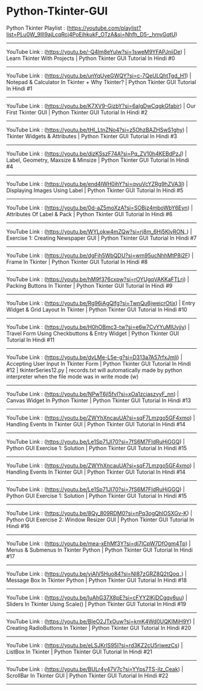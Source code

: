 # Python-Tkinter-GUI  
Python Tkinter Playlist : (https://youtube.com/playlist?list=PLu0W_9lII9ajLcqRcj4PoEihkukF_OTzA&si=Nhfh_D5-_hmyGqtU) 
___________________________________________________________________________________________________________________________________________
YouTube Link : (https://youtu.be/-Q4lm8eYulw?si=1sweM9YFAPJniiDe) | Learn Tkinter With Projects | Python Tkinter GUI Tutorial In Hindi #0
_____________________________________________________________________________________________________________________________________________________________
YouTube Link : (https://youtu.be/unYqUyeGWQY?si=c-7QeULQhtTgd_H1) | Notepad & Calculator In Tkinter + Why Tkinter? | Python Tkinter GUI Tutorial In Hindi #1
_____________________________________________________________________________________________________________________________________________________________
YouTube Link : (https://youtu.be/K7XV9-GjzbY?si=6aIgDwCqgkGfabir) | Our First Tkinter GUI | Python Tkinter GUI Tutorial In Hindi #2
_____________________________________________________________________________________________________________________________________________________________
YouTube Link : (https://youtu.be/tHI_LtnZNo4?si=z5OhzBAZHSwS1ghy) | Tkinter Widgets & Attributes | Python Tkinter GUI Tutorial In Hindi #3
_____________________________________________________________________________________________________________________________________________________________
YouTube Link : (https://youtu.be/dizKSszF74A?si=Pq_ZV10h4KEBdPzJ) | Label, Geometry, Maxsize & Minsize | Python Tkinter GUI Tutorial In Hindi #4
_____________________________________________________________________________________________________________________________________________________________
YouTube Link : (https://youtu.be/end4IWH0ihY?si=qvuVcYZRg9hZVA3l) | Displaying Images Using Label | Python Tkinter GUI Tutorial In Hindi #5
_______________________________________________________________________________________________________________________________________________
YouTube Link : (https://youtu.be/0d-aZ5moXzA?si=SOBjz4mboWbY6Eyn) | Attributes Of Label & Pack | Python Tkinter GUI Tutorial In Hindi #6
_______________________________________________________________________________________________________________________________________________
YouTube Link : (https://youtu.be/WYLokw4mZQw?si=rj8m_6Hj5KlvRON_) | Exercise 1: Creating Newspaper GUI | Python Tkinter GUI Tutorial In Hindi #7
_______________________________________________________________________________________________________________________________________________
YouTube Link : (https://youtu.be/dgFjh5WbQDU?si=wm95ucNhhMtP8j2F) | Frame In Tkinter | Python Tkinter GUI Tutorial In Hindi #8
_______________________________________________________________________________________________________________________________________________
YouTube Link : (https://youtu.be/hM9f376cxpw?si=rOYUgqVAKKaFTLrj) | Packing Buttons In Tkinter | Python Tkinter GUI Tutorial In Hindi #9
______________________________________________________________________________________________________________________________________________________
YouTube Link : (https://youtu.be/Rg96iAgQlfg?si=TwnQu6jweicrOtjx) | Entry Widget & Grid Layout In Tkinter | Python Tkinter GUI Tutorial In Hindi #10
_____________________________________________________________________________________________________________________________________________________________
YouTube Link : (https://youtu.be/H0hOBmc3-tw?si=e6w7CvYYuMlUvjjy) | Travel Form Using Checkbuttons & Entry Widget | Python Tkinter GUI Tutorial In Hindi #11
_________________________________________________________________________________________________________________________________________________________________________________________________________________
YouTube Link : (https://youtu.be/dvLMe-L5e-g?si=D313a7A57rfxJmli) | Accepting User Input In Tkinter Form | Python Tkinter GUI Tutorial In Hindi #12 | tkinterSeries12.py | records.txt will automatically made by python interpreter when the file mode was in write mode (w)
_________________________________________________________________________________________________________________________________________________________________________________________________________________
YouTube Link : (https://youtu.be/NPwT6jI5fvI?si=xOa1zciaszvyF_nn) | Canvas Widget In Python Tkinter | Python Tkinter GUI Tutorial In Hindi #13
________________________________________________________________________________________________________________________________________________________
YouTube Link : (https://youtu.be/ZWYhXncauUA?si=sqF7Lmzgo5GF4xmo) | Handling Events In Tkinter GUI | Python Tkinter GUI Tutorial In Hindi #14
________________________________________________________________________________________________________________________________________________________
YouTube Link : (https://youtu.be/Le1Sp71JI70?si=7fS6M7FIdRuHjGGQ) | Python GUI Exercise 1: Solution | Python Tkinter GUI Tutorial In Hindi #15
________________________________________________________________________________________________________________________________________________________
YouTube Link : (https://youtu.be/ZWYhXncauUA?si=sqF7Lmzgo5GF4xmo) | Handling Events In Tkinter GUI | Python Tkinter GUI Tutorial In Hindi #14
________________________________________________________________________________________________________________________________________________________
YouTube Link : (https://youtu.be/Le1Sp71JI70?si=7fS6M7FIdRuHjGGQ) | Python GUI Exercise 1: Solution | Python Tkinter GUI Tutorial In Hindi #15
________________________________________________________________________________________________________________________________________________________
YouTube Link : (https://youtu.be/8Qy_809RDM0?si=nPq3ogQhIOSXGv-K) | Python GUI Exercise 2: Window Resizer GUI | Python Tkinter GUI Tutorial In Hindi #16
________________________________________________________________________________________________________________________________________________________
YouTube Link : (https://youtu.be/mea-xEhMf3Y?si=dj7ICpW7DfOgm4Tp) | Menus & Submenus In Tkinter Python | Python Tkinter GUI Tutorial In Hindi #17
________________________________________________________________________________________________________________________________________________________
YouTube Link : (https://youtu.be/yiAlV5Huo84?si=NI87zGRZ8Q2tQoq_) | Message Box In Tkinter Python | Python Tkinter GUI Tutorial In Hindi #18
________________________________________________________________________________________________________________________________________________________
YouTube Link : (https://youtu.be/luAhG37X8pE?si=cFYY2lKjDCgqv6uu) | Sliders In Tkinter Using Scale() | Python Tkinter GUI Tutorial In Hindi #19
________________________________________________________________________________________________________________________________________________________
YouTube Link : (https://youtu.be/BIeO2JTxOuw?si=kmK4Wd0UQKIMiH9Y) | Creating RadioButtons In Tkinter | Python Tkinter GUI Tutorial In Hindi #20
________________________________________________________________________________________________________________________________________________________
YouTube Link : (https://youtu.be/eLSJKrlS95I?si=rd3KZ2cU5rjwezCs) | ListBox In Tkinter | Python Tkinter GUI Tutorial In Hindi #21
________________________________________________________________________________________________________________________________________________________
YouTube Link : (https://youtu.be/BULr4y47V7c?si=YYps7TS-ilz_Ceak) | ScrollBar In Tkinter GUI | Python Tkinter GUI Tutorial In Hindi #22
________________________________________________________________________________________________________________________________________________________
